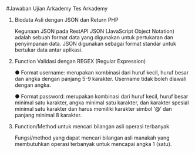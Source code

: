 #Jawaban Ujian Arkademy
Tes Arkademy

1.  Biodata Asli dengan JSON dan Return PHP

    Kegunaan JSON pada RestAPI
    JSON (JavaScript Object Notation) adalah sebuah format data yang digunakan untuk pertukaran dan penyimpanan data. JSON 
    digunakan sebagai format standar untuk bertukar data antar aplikasi.

2.  Function Validasi dengan REGEX (Regular Expression)

    ● Format username: merupakan kombinasi dari huruf kecil, huruf besar dan angka dengan panjang 5-9 karakter. Username tidak 
      boleh diawali   
      dengan angka.
      
    ● Format password: merupakan kombinasi dari huruf kecil, huruf besar minimal satu karakter, angka minimal satu karakter, dan 
      karakter spesial 
      minimal satu karakter dan harus memiliki karakter simbol ‘@’  dan panjang minimal 8 karakter.

3.  Function/Method untuk mencari bilangan asli operasi terbanyak

    Fungsi/method yang dapat mencari bilangan asli manakah yang membutuhkan operasi terbanyak untuk mencapai angka 1 (satu).



